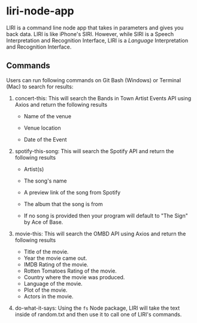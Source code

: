 # liri-node-app
LIRI is a command line node app that takes in parameters and gives you back data.
LIRI is like iPhone's SIRI. However, while SIRI is a Speech Interpretation and Recognition Interface, LIRI is a _Language_ Interpretation and Recognition Interface. 

## Commands

Users can run following commands on Git Bash (Windows) or Terminal (Mac) to search for results:

 1. concert-this: This will search the Bands in Town Artist Events API using Axios and return the following results
    * Name of the venue

     * Venue location

     * Date of the Event 

 2. spotify-this-song: This will search the Spotify API and return the following results

     * Artist(s)

     * The song's name
 
     * A preview link of the song from Spotify

     * The album that the song is from

    * If no song is provided then your program will default to "The Sign" by Ace of Base.

 3. movie-this: This will search the OMBD API using Axios and return the following results

    * Title of the movie.
    * Year the movie came out.
    * IMDB Rating of the movie.
    * Rotten Tomatoes Rating of the movie.
    * Country where the movie was produced.
    * Language of the movie.
    * Plot of the movie.
    * Actors in the movie.

4. do-what-it-says: Using the `fs` Node package, LIRI will take the text inside of random.txt and then use it to call one of LIRI's commands.




